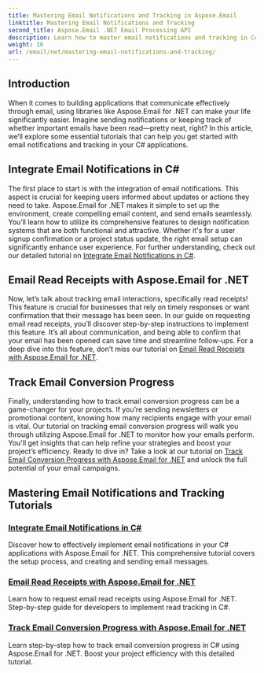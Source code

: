 ```yaml
---
title: Mastering Email Notifications and Tracking in Aspose.Email
linktitle: Mastering Email Notifications and Tracking
second_title: Aspose.Email .NET Email Processing API
description: Learn how to master email notifications and tracking in C# with Aspose.Email for .NET through this detailed tutorial series.
weight: 16
url: /email/net/mastering-email-notifications-and-tracking/
---
```

## Introduction

When it comes to building applications that communicate effectively through email, using libraries like Aspose.Email for .NET can make your life significantly easier. Imagine sending notifications or keeping track of whether important emails have been read—pretty neat, right? In this article, we’ll explore some essential tutorials that can help you get started with email notifications and tracking in your C# applications.

## Integrate Email Notifications in C#

The first place to start is with the integration of email notifications. This aspect is crucial for keeping users informed about updates or actions they need to take. Aspose.Email for .NET makes it simple to set up the environment, create compelling email content, and send emails seamlessly. You’ll learn how to utilize its comprehensive features to design notification systems that are both functional and attractive. Whether it's for a user signup confirmation or a project status update, the right email setup can significantly enhance user experience. For further understanding, check out our detailed tutorial on [Integrate Email Notifications in C#](./integrate-email-notifications/).

## Email Read Receipts with Aspose.Email for .NET

Now, let’s talk about tracking email interactions, specifically read receipts! This feature is crucial for businesses that rely on timely responses or want confirmation that their message has been seen. In our guide on requesting email read receipts, you’ll discover step-by-step instructions to implement this feature. It’s all about communication, and being able to confirm that your email has been opened can save time and streamline follow-ups. For a deep dive into this feature, don’t miss our tutorial on [Email Read Receipts with Aspose.Email for .NET](./email-read-receipts/).

## Track Email Conversion Progress

Finally, understanding how to track email conversion progress can be a game-changer for your projects. If you’re sending newsletters or promotional content, knowing how many recipients engage with your email is vital. Our tutorial on tracking email conversion progress will walk you through utilizing Aspose.Email for .NET to monitor how your emails perform. You'll get insights that can help refine your strategies and boost your project’s efficiency. Ready to dive in? Take a look at our tutorial on [Track Email Conversion Progress with Aspose.Email for .NET](./track-email-conversion-progress/) and unlock the full potential of your email campaigns.

## Mastering Email Notifications and Tracking Tutorials
### [Integrate Email Notifications in C#](./integrate-email-notifications/)
Discover how to effectively implement email notifications in your C# applications with Aspose.Email for .NET. This comprehensive tutorial covers the setup process, and creating and sending email messages.
### [Email Read Receipts with Aspose.Email for .NET](./email-read-receipts/)
Learn how to request email read receipts using Aspose.Email for .NET. Step-by-step guide for developers to implement read tracking in C#.
### [Track Email Conversion Progress with Aspose.Email for .NET](./track-email-conversion-progress/)
Learn step-by-step how to track email conversion progress in C# using Aspose.Email for .NET. Boost your project efficiency with this detailed tutorial.
